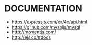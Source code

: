 # DOCUMENTATION

* <https://expressjs.com/en/4x/api.html>
* <https://github.com/mysqljs/mysql>
* <http://momentjs.com/>
* <http://ejs.co/#docs>
